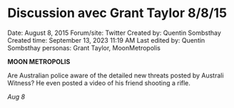 # Discussion avec Grant Taylor 8/8/15

Date: August 8, 2015
Forum/site: Twitter
Created by: Quentin Sombsthay
Created time: September 13, 2023 11:19 AM
Last edited by: Quentin Sombsthay
personas: Grant Taylor, MoonMetropolis

**MOON METROPOLIS**

Are Australian police aware of the detailed new threats posted by Australi Witness? He even posted a video of his friend shooting a rifle.

*Aug 8*